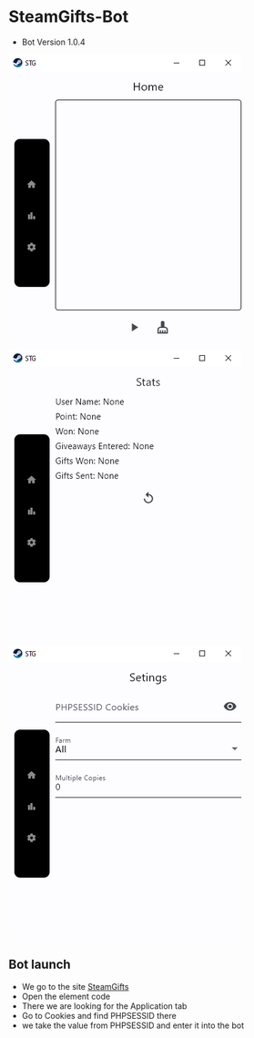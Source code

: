 # SteamGifts-Bot
* Bot Version 1.0.4

![](img/img1.png)
![](img/img2.png)
![](img/img3.png)
## Bot launch
* We go to the site [SteamGifts](https://www.steamgifts.com/)
* Open the element code
* There we are looking for the Application tab
* Go to Cookies and find PHPSESSID there
* we take the value from PHPSESSID and enter it into the bot
